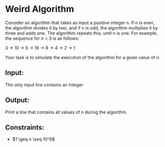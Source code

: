 # Weird Algorithm

Consider an algorithm that takes as input a positive integer n. If n is even, the algorithm divides it by two, and if n is odd, the algorithm multiplies it by three and adds one. The algorithm repeats this, until n is one. For example, the sequence for n = 3 is as follows:

3 → 10 → 5 → 16 → 8 → 4 → 2 → 1

Your task is to simulate the execution of the algorithm for a given value of n. 


## Input:
The only input line contains an Integer


## Output: 
Print a line that contains all values of n during the algorithm. 

## Constraints:
- $1 \geq n \seq 10^6$

